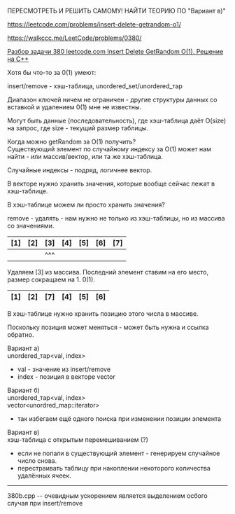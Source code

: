 ПЕРЕСМОТРЕТЬ И РЕШИТЬ САМОМУ! НАЙТИ ТЕОРИЮ ПО "Вариант в)" 

https://leetcode.com/problems/insert-delete-getrandom-o1/

https://walkccc.me/LeetCode/problems/0380/

[Разбор задачи 380 leetcode.com Insert Delete GetRandom O(1). Решение на C++](https://www.youtube.com/watch?v=knlHlKV6Uag)

Хотя бы что-то за 0(1) умеют:

insert/remove - хэш-таблица, unordered_set/unordered_тар

Диапазон ключей ничем не ограничен - другие структуры данных со вставкой и удалением 0(1) мне не известны.

Могут быть данные (последовательность), где хэш-таблица даёт O(size) на запрос, где size - текущий размер таблицы.

Когда можно getRandom за O(1) получить?  
Существующий элемент по случайному индексу за O(1) может нам найти - или массив/вектор, или та же хэш-таблица.

Случайные индексы - подряд, логичнее вектор.

В векторе нужно хранить значения, которые вообще сейчас лежат в хэш-таблице.

В хэш-таблице можем ли просто хранить значения?

remove - удалять - нам нужно не только из хэш-таблицы, но из массива со значениями.

| [1] 	| [2] 	| [3] 	| [4] 	| [5] 	| [6] 	| [7] 	|
|-----	|-----	|-----	|-----	|-----	|-----	|-----	|
|     	|     	| ^^^ 	|     	|     	|     	|     	|


Удаляем [3] из массива. Последний элемент ставим на его место, размер сокращаем на 1. 0(1).

| [1] 	| [2] 	| [7] 	| [4] 	| [5] 	| [6] 	| 
|-----	|-----	|-----	|-----	|-----	|-----	|

В хэш-таблице нужно хранить позицию этого числа в массиве.

Поскольку позиция может меняться - может быть нужна и ссылка обратно.

Вариант а)  
unordered_тар<val, index>  
- val - значение из insert/remove  
- index - позиция в векторе vector<val>

Вариант б)  
unordered_тар<val, index>   
vector<unordred_map::iterator>  
- так избегаем ещё одного поиска при изменении позиции элемента

Вариант в)  
хэш-таблица с открытым перемешиванием (?)  
- если не попали в существующий элемент - генерируем случайное число снова.  
- перестраивать таблицу при накоплении некоторого количества удалённых ячеек.

_____

380b.cpp -- очевидным ускорением является выделением осбого случая при insert/remove
